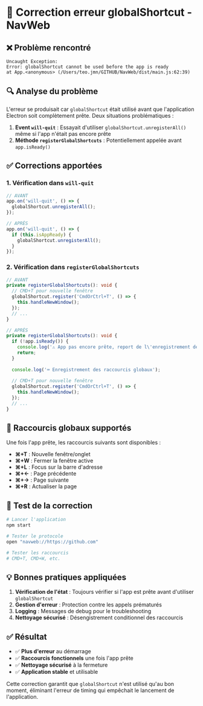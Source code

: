 # 🔧 Correction erreur globalShortcut - NavWeb

## ❌ **Problème rencontré**

```
Uncaught Exception:
Error: globalShortcut cannot be used before the app is ready
at App.<anonymous> (/Users/teo.jmn/GITHUB/NavWeb/dist/main.js:62:39)
```

## 🔍 **Analyse du problème**

L'erreur se produisait car `globalShortcut` était utilisé avant que l'application Electron soit complètement prête. Deux situations problématiques :

1. **Event `will-quit`** : Essayait d'utiliser `globalShortcut.unregisterAll()` même si l'app n'était pas encore prête
2. **Méthode `registerGlobalShortcuts`** : Potentiellement appelée avant `app.isReady()`

## ✅ **Corrections apportées**

### 1. **Vérification dans `will-quit`**
```typescript
// AVANT
app.on('will-quit', () => {
  globalShortcut.unregisterAll();
});

// APRÈS
app.on('will-quit', () => {
  if (this.isAppReady) {
    globalShortcut.unregisterAll();
  }
});
```

### 2. **Vérification dans `registerGlobalShortcuts`**
```typescript
// AVANT
private registerGlobalShortcuts(): void {
  // CMD+T pour nouvelle fenêtre
  globalShortcut.register('CmdOrCtrl+T', () => {
    this.handleNewWindow();
  });
  // ...
}

// APRÈS
private registerGlobalShortcuts(): void {
  if (!app.isReady()) {
    console.log('⚠️ App pas encore prête, report de l\'enregistrement des raccourcis');
    return;
  }
  
  console.log('⌨️ Enregistrement des raccourcis globaux');
  
  // CMD+T pour nouvelle fenêtre
  globalShortcut.register('CmdOrCtrl+T', () => {
    this.handleNewWindow();
  });
  // ...
}
```

## 🎯 **Raccourcis globaux supportés**

Une fois l'app prête, les raccourcis suivants sont disponibles :

- **⌘+T** : Nouvelle fenêtre/onglet
- **⌘+W** : Fermer la fenêtre active
- **⌘+L** : Focus sur la barre d'adresse
- **⌘+←** : Page précédente
- **⌘+→** : Page suivante
- **⌘+R** : Actualiser la page

## 🧪 **Test de la correction**

```bash
# Lancer l'application
npm start

# Tester le protocole
open "navweb://https://github.com"

# Tester les raccourcis
# CMD+T, CMD+W, etc.
```

## 💡 **Bonnes pratiques appliquées**

1. **Vérification de l'état** : Toujours vérifier si l'app est prête avant d'utiliser `globalShortcut`
2. **Gestion d'erreur** : Protection contre les appels prématurés
3. **Logging** : Messages de debug pour le troubleshooting
4. **Nettoyage sécurisé** : Désengistrement conditionnel des raccourcis

## ✅ **Résultat**

- ✅ **Plus d'erreur** au démarrage
- ✅ **Raccourcis fonctionnels** une fois l'app prête
- ✅ **Nettoyage sécurisé** à la fermeture
- ✅ **Application stable** et utilisable

Cette correction garantit que `globalShortcut` n'est utilisé qu'au bon moment, éliminant l'erreur de timing qui empêchait le lancement de l'application.
